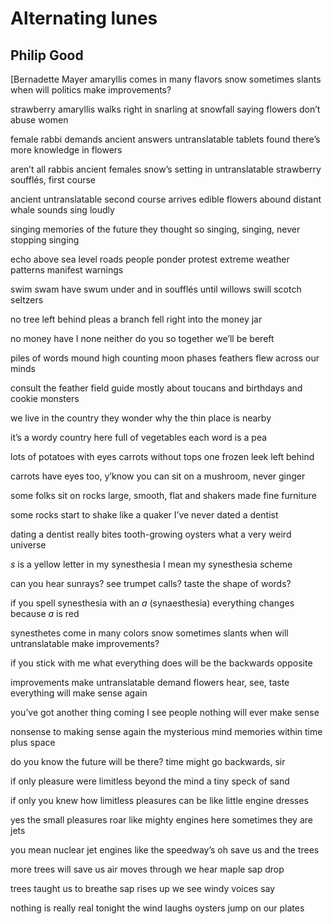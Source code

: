# Alternating lunes
## Philip Good
[Bernadette Mayer
amaryllis comes in many flavors
snow sometimes slants
when will politics make improvements?

strawberry amaryllis walks right in
snarling at snowfall
saying flowers don’t abuse women

female rabbi demands ancient answers
untranslatable tablets found
there’s more knowledge in flowers

aren’t all rabbis ancient females
snow’s setting in
untranslatable strawberry soufflés, first course

ancient untranslatable second course arrives
edible flowers abound
distant whale sounds sing loudly

singing memories of the future
they thought so
singing, singing, never stopping singing

echo above sea level roads
people ponder protest
extreme weather patterns manifest warnings

swim swam have swum under
and in soufflés
until willows swill scotch seltzers

no tree left behind pleas
a branch fell
right into the money jar

no money have I none
neither do you
so together we’ll be bereft

piles of words mound high
counting moon phases
feathers flew across our minds

consult the feather field guide
mostly about toucans
and birthdays and cookie monsters

we live in the country
they wonder why
the thin place is nearby

it’s a wordy country here
full of vegetables
each word is a pea

lots of potatoes with eyes
carrots without tops
one frozen leek left behind

carrots have eyes too, y’know
you can sit
on a mushroom, never ginger

some folks sit on rocks
large, smooth, flat
and shakers made fine furniture

some rocks start to shake
like a quaker
I’ve never dated a dentist

dating a dentist really bites
tooth-growing oysters
what a very weird universe

 _s_ is a yellow letter
in my synesthesia
I mean my synesthesia scheme

can you hear sunrays?
see trumpet calls?
taste the shape of words?

if you spell synesthesia with
an _a_ (synaesthesia) everything
changes because _a_ is red

synesthetes come in many colors
snow sometimes slants
when will untranslatable make improvements?

if you stick with me
what everything does
will be the backwards opposite

improvements make untranslatable demand flowers
hear, see, taste
everything will make sense again

you’ve got another thing coming
I see people
nothing will ever make sense

nonsense to making sense again
the mysterious mind
memories within time plus space

do you know the future
will be there?
time might go backwards, sir

if only pleasure were limitless
beyond the mind
a tiny speck of sand

if only you knew how
limitless pleasures can
be like little engine dresses

yes the small pleasures roar
like mighty engines
here sometimes they are jets

you mean nuclear jet engines
like the speedway’s
oh save us and the trees

more trees will save us
air moves through
we hear maple sap drop

trees taught us to breathe
sap rises up
we see windy voices say

nothing is really real tonight
the wind laughs
oysters jump on our plates
